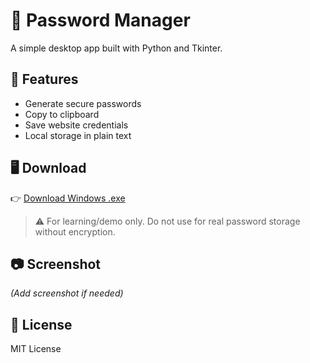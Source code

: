 # 🔐 Password Manager

A simple desktop app built with Python and Tkinter.

## 🚀 Features
- Generate secure passwords
- Copy to clipboard
- Save website credentials
- Local storage in plain text

## 🖥️ Download
👉 [Download Windows .exe](https://github.com/YOUR_USERNAME/password-manager/releases)

> ⚠️ For learning/demo only. Do not use for real password storage without encryption.

## 📷 Screenshot
*(Add screenshot if needed)*

## 📄 License
MIT License
